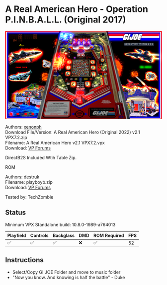 # A Real American Hero - Operation P.I.N.B.A.L.L. (Original 2017)

![Table Preview](../../images/vpx-gijoe.png)

Authors: [xenonph](https://vpuniverse.com/profile/8789-xenonph/)  
Download File/Version: A Real American Hero (Original 2022) v2.1 VPX7.2.zip  
Filename: A Real American Hero v2.1 VPX7.2.vpx  
Download: [VP Forums](https://vpuniverse.com/files/file/4852-a-real-american-hero-operation-pinball-original-2022/)

DirectB2S Included Wtih Table Zip.

ROM

Authors: [destruk](https://www.vpforums.org/index.php?showuser=5)  
Filename: playboyb.zip  
Download: [VP Forums](https://www.vpforums.org/index.php?app=downloads&showfile=701)

Tested by: TechZombie

## Status 

Minimum VPX Standalone build: 10.8.0-1989-a764013

| Playfield | Controls | Backglass | DMD | ROM Required | FPS | 
|-----------|----------|-----------|-----|--------------|-----|
| :white_check_mark: | :white_check_mark: | :white_check_mark: | :x: | :white_check_mark: | 52 |

## Instructions

- Select/Copy GI JOE Folder and move to music folder
- "Now you know. And knowing is half the battle" - Duke

